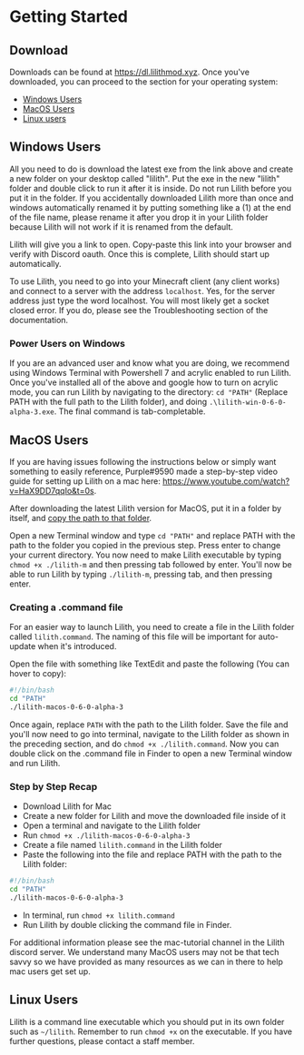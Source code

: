 # Getting Started

## Download
Downloads can be found at https://dl.lilithmod.xyz. Once you've downloaded, you can proceed to the section for your operating system: 

- [Windows Users](#windows-users)
- [MacOS Users](#macos-users)
- [Linux users](#linux-users)

## Windows Users

All you need to do is download the latest exe from the link above and create a new folder on your desktop called "lilith". Put the exe in the new "lilith" folder and double click to run it after it is inside. Do not run Lilith before you put it in the folder. If you accidentally downloaded Lilith more than once and windows automatically renamed it by putting something like a (1) at the end of the file name, please rename it after you drop it in your Lilith folder because Lilith will not work if it is renamed from the default.

Lilith will give you a link to open. Copy-paste this link into your browser and verify with Discord oauth. Once this is complete, Lilith should start up automatically.

To use Lilith, you need to go into your Minecraft client (any client works) and connect to a server with the address `localhost`. Yes, for the server address just type the word localhost. You will most likely get a socket closed error. If you do, please see the Troubleshooting section of the documentation.

### Power Users on Windows

If you are an advanced user and know what you are doing, we recommend using Windows Terminal with Powershell 7 and acrylic enabled to run Lilith. Once you've installed all of the above and google how to turn on acrylic mode, you can run Lilith by navigating to the directory: `cd "PATH"` (Replace PATH with the full path to the Lilith folder), and doing `.\lilith-win-0-6-0-alpha-3.exe`. The final command is tab-completable.

## MacOS Users

If you are having issues following the instructions below or simply want something to easily reference, Purple#9590 made a step-by-step video guide for setting up Lilith on a mac here: https://www.youtube.com/watch?v=HaX9DD7qqIo&t=0s.

After downloading the latest Lilith version for MacOS, put it in a folder by itself, and [copy the path to that folder](https://themacbeginner.com/copy-full-path-file-folder-finder-mac-osx/).

Open a new Terminal window and type `cd "PATH"` and replace PATH with the path to the folder you copied in the previous step. Press enter to change your current directory. You now need to make Lilith executable by typing `chmod +x ./lilith-m` and then pressing tab followed by enter. You'll now be able to run Lilith by typing `./lilith-m`, pressing tab, and then pressing enter.

### Creating a .command file

For an easier way to launch Lilith, you need to create a file in the Lilith folder called `lilith.command`. The naming of this file will be important for auto-update when it's introduced.

Open the file with something like TextEdit and paste the following (You can hover to copy):
```bash
#!/bin/bash
cd "PATH"
./lilith-macos-0-6-0-alpha-3
```

Once again, replace `PATH` with the path to the Lilith folder. Save the file and you'll now need to go into terminal, navigate to the Lilith folder as shown in the preceding section, and do `chmod +x ./lilith.command`. Now you can double click on the .command file in Finder to open a new Terminal window and run Lilith.

### Step by Step Recap

- Download Lilith for Mac
- Create a new folder for Lilith and move the downloaded file inside of it
- Open a terminal and navigate to the Lilith folder
- Run `chmod +x ./lilith-macos-0-6-0-alpha-3`
- Create a file named `lilith.command` in the Lilith folder
- Paste the following into the file and replace PATH with the path to the Lilith folder:
```bash
#!/bin/bash
cd "PATH"
./lilith-macos-0-6-0-alpha-3
```
- In terminal, run `chmod +x lilith.command`
- Run Lilith by double clicking the command file in Finder.

For additional information please see the mac-tutorial channel in the Lilith discord server. We understand many MacOS users may not be that tech savvy so we have provided as many resources as we can in there to help mac users get set up.

## Linux Users

Lilith is a command line executable which you should put in its own folder such as `~/lilith`. Remember to run `chmod +x` on the executable. If you have further questions, please contact a staff member.
